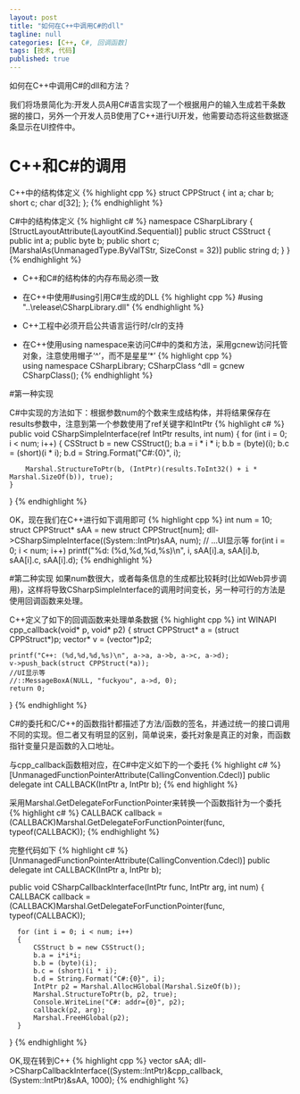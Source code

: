 ```yaml
---
layout: post
title: "如何在C++中调用C#的dll"
tagline: null
categories: [C++, C#, 回调函数]
tags: [技术, 代码]
published: true
---
```


如何在C++中调用C#的dll和方法？

我们将场景简化为:开发人员A用C#语言实现了一个根据用户的输入生成若干条数据的接口，另外一个开发人员B使用了C++进行UI开发，他需要动态将这些数据逐条显示在UI控件中。

# C++和C#的调用

C++中的结构体定义
{% highlight cpp %} 
struct CPPStruct
{
	int a;
	char b;
	short c;
	char d[32];
};
{% endhighlight %}

C#中的结构体定义
{% highlight c# %} 
namespace CSharpLibrary
{
    [StructLayoutAttribute(LayoutKind.Sequential)]
    public struct CSStruct
    {
        public int a;
        public byte b;
        public short c;
        [MarshalAs(UnmanagedType.ByValTStr, SizeConst = 32)]
        public string d; 
    }
}
{% endhighlight %} 

 * C++和C#的结构体的内存布局必须一致

 * 在C++中使用#using引用C#生成的DLL
{% highlight cpp %} 
  #using "..\release\CSharpLibrary.dll" 
{% endhighlight %} 

 * C++工程中必须开启公共语言运行时/clr的支持
 
 * 在C++使用using namespace来访问C#中的类和方法，采用gcnew访问托管对象，注意使用帽子‘^’，而不是星星‘*’
{% highlight cpp %}  
    using namespace CSharpLibrary; 
    CSharpClass ^dll = gcnew CSharpClass(); 
{% endhighlight %} 

#第一种实现

C#中实现的方法如下：根据参数num的个数来生成结构体，并将结果保存在results参数中，注意到第一个参数使用了ref关键字和IntPtr
{% highlight c# %} 
public void CSharpSimpleInterface(ref IntPtr results, int num)
{
    for (int i = 0; i < num; i++)
    {
        CSStruct b = new CSStruct();
        b.a = i * i * i;
        b.b = (byte)(i);
        b.c = (short)(i * i);
        b.d = String.Format("C#:{0}", i);

        Marshal.StructureToPtr(b, (IntPtr)(results.ToInt32() + i * Marshal.SizeOf(b)), true);
    }
}
{% endhighlight %} 
    

OK，现在我们在C++进行如下调用即可
{% highlight cpp %} 
int num = 10;
struct CPPStruct* sAA = new struct CPPStruct[num];
dll->CSharpSimpleInterface((System::IntPtr)sAA, num);
//
...UI显示等
for(int i = 0; i < num; i++)
	printf("%d: (%d,%d,%d,%s)\n", i, sAA[i].a, sAA[i].b, sAA[i].c, sAA[i].d);
{% endhighlight %}
		
#第二种实现
如果num数很大，或者每条信息的生成都比较耗时(比如Web异步调用)，这样将导致CSharpSimpleInterface的调用时间变长，另一种可行的方法是使用回调函数来处理。

C++定义了如下的回调函数来处理单条数据
{% highlight cpp %} 
int WINAPI cpp_callback(void* p, void* p2)
{
	struct CPPStruct* a = (struct CPPStruct*)p;
	vector<CPPStruct>* v = (vector<CPPStruct>*)p2;

	printf("C++: (%d,%d,%d,%s)\n", a->a, a->b, a->c, a->d);
	v->push_back(struct CPPStruct(*a));
	//UI显示等
	//::MessageBoxA(NULL, "fuckyou", a->d, 0);
	return 0;
}
{% endhighlight %}

C#的委托和C/C++的函数指针都描述了方法/函数的签名，并通过统一的接口调用不同的实现。但二者又有明显的区别，简单说来，委托对象是真正的对象，而函数指针变量只是函数的入口地址。

与cpp_callback函数相对应，在C#中定义如下的一个委托
{% highlight c# %} 
    [UnmanagedFunctionPointerAttribute(CallingConvention.Cdecl)]
    public delegate int CALLBACK(IntPtr a, IntPtr b);
{% end highlight %} 
  
采用Marshal.GetDelegateForFunctionPointer来转换一个函数指针为一个委托
{% highlight c# %} 
    CALLBACK callback = (CALLBACK)Marshal.GetDelegateForFunctionPointer(func, typeof(CALLBACK));
{% endhighlight %} 
 
完整代码如下
{% highlight c# %} 
  [UnmanagedFunctionPointerAttribute(CallingConvention.Cdecl)]
  public delegate int CALLBACK(IntPtr a, IntPtr b);

  public void CSharpCallbackInterface(IntPtr func, IntPtr arg, int num)
  {
      CALLBACK callback = (CALLBACK)Marshal.GetDelegateForFunctionPointer(func, typeof(CALLBACK));
      
      for (int i = 0; i < num; i++)
      {
          CSStruct b = new CSStruct();
          b.a = i*i*i;
          b.b = (byte)(i);
          b.c = (short)(i * i);
          b.d = String.Format("C#:{0}", i);
          IntPtr p2 = Marshal.AllocHGlobal(Marshal.SizeOf(b));
          Marshal.StructureToPtr(b, p2, true);
          Console.WriteLine("C#: addr={0}", p2);
          callback(p2, arg);
          Marshal.FreeHGlobal(p2);
      } 
  }
{% endhighlight %} 
 
  OK,现在转到C++
  {% highlight cpp %} 
  vector<struct CPPStruct> sAA;
  dll->CSharpCallbackInterface((System::IntPtr)&cpp_callback, (System::IntPtr)&sAA, 1000);
  {% endhighlight %}

